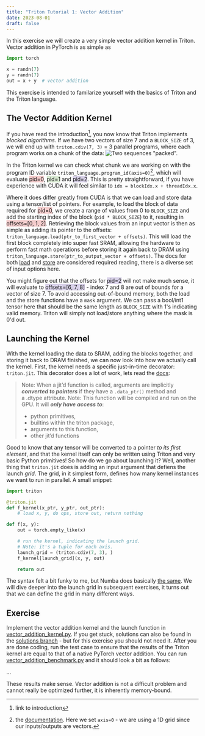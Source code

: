 ```yaml
---
title: "Triton Tutorial 1: Vector Addition"
date: 2023-08-01
draft: false
---
```


In this exercise we will create a very simple vector addition kernel in Triton. Vector addition in PyTorch is as simple as 
```python
import torch

x = randn(7)
y = randn(7)
out = x + y  # vector addition
```
This exercise is intended to familarize yourself with the basics of Triton and the Triton language.
## The Vector Addition Kernel
If you have read the introduction[^1], you now know that Triton implements *blocked algorithms*. If we have two vectors of size 7 and a `BLOCK_SIZE` of 3, we will end up with `triton.cdiv(7, 3)` = 3 parallel programs, where each program works on a chunk of the data:
![Two sequences "packed".](/img/triton/triton_lang_blocked.svg)

In the Triton kernel we can check what chunk we are working on with the program ID variable `triton_language.program_id(axis=0)`[^3], which will evaluate <span style="background-color:#f4ccccff">pid=0</span>, <span style="background-color:#d9ead3ff">pid=1</span> and <span style="background-color:#d9d2e9ff">pid=2</span>. This is pretty straightforward, if you have experience with CUDA it will feel similar to `idx = blockIdx.x + threadIdx.x`.

Where it does differ greatly from CUDA is that we can load and store data using a tensor/list of pointers. For example, to load the block of data required for <span style="background-color:#f4ccccff">pid=0</span>, we create a range of values from 0 to `BLOCK_SIZE` and add the starting index of the block (`pid * BLOCK_SIZE`) to it, resulting in <span style="background-color:#f4ccccff">offsets=[0, 1, 2]</span>. Retrieving the block values from an input vector is then as simple as adding its pointer to the offsets: `triton_language.load(ptr_to_first_vector + offsets)`. This will load the first block completely into super fast SRAM, allowing the hardware to perform fast math operations before storing it again back to DRAM using `triton_language.store(ptr_to_output_vector + offsets)`. The docs for both [load](https://triton-lang.org/main/python-api/generated/triton.language.load.html#triton-language-load) and [store](https://triton-lang.org/main/python-api/generated/triton.language.store.html#triton-language-store) are considered required reading, there is a diverse set of input options here.

You might figure out that the offsets for <span style="background-color:#d9d2e9ff">pid=2</span> will not make much sense, it will evaluate to <span style="background-color:#d9d2e9ff">offsets=[6, 7, 8]</span> - index 7 and 8 are out of bounds for a vector of size 7. To avoid accessing out-of-bound memory, both the load and the store functions have a `mask` argument. We can pass a bool/int1 tensor here that should be the same length as `BLOCK_SIZE` with 1's indicating valid memory. Triton will simply not load/store anything where the mask is 0'd out.
## Launching the Kernel
With the kernel loading the data to SRAM, adding the blocks together, and storing it back to DRAM finished, we can now look into how we actually call the kernel. First, the kernel needs a specific just-in-time decorator: `triton.jit`. This decorator does a lot of work, lets read the [docs](https://triton-lang.org/main/python-api/generated/triton.jit.html#triton.jit):

> Note: When a jit’d function is called, arguments are implicitly ***converted to pointers*** if they have a `.data_ptr()` method and a .dtype attribute. 
> Note: This function will be compiled and run on the GPU. It will ***only have access to***:
> - python primitives,
> - builtins within the triton package,
> - arguments to this function,
> - other jit’d functions

Good to know that any tensor will be converted to a pointer *to its first element*, and that the kernel itself can only be written using Triton and very basic Python primitives! So how do we go about launching it? Well, another thing that `triton.jit` does is adding an input argument that defiens the launch *grid*. The grid, in it simplest form, defines how many kernel instances we want to run in parallel. A small snippet:
```python
import triton

@triton.jit
def f_kernel(x_ptr, y_ptr, out_ptr):
	# load x, y, do ops, store out, return nothing

def f(x, y):
	out = torch.empty_like(x)

	# run the kernel, indicating the launch grid.
	# Note: it's a tuple for each axis.
	launch_grid = (triton.cdiv(7, 3), )
	f_kernel[launch_grid](x, y, out)

	return out
```
The syntax felt a bit funky to me, but Numba does basically [the same](https://numba.pydata.org/numba-doc/dev/cuda/kernels.html). We will dive deeper into the launch grid in subsequent exercises, it turns out that we can define the grid in many different ways.
## Exercise
Implement the vector addition kernel and the launch function in [vector_addition_kernel.py](https://github.com/lweitkamp/triton_tutorial/blob/main/vector_addition/vector_addition_kernel.py). If you get stuck, solutions can also be found in the [solutions branch](https://github.com/lweitkamp/triton_tutorial/tree/solutions) - but for this exercise you should not need it. After you are done coding, run the test case to ensure that the results of the Triton kernel are equal to that of a native PyTorch vector addition. You can run [vector_addition_benchmark.py](https://github.com/lweitkamp/triton_tutorial/blob/main/vector_addition/vector_addition_benchmark.py) and it should look a bit as follows:

...

These results make sense. Vector addition is not a difficult problem and cannot really be optimized further, it is inherently memory-bound.

[^1]: link to introduction
[^3]: the [documentation](https://triton-lang.org/main/python-api/generated/triton.language.program_id.html#triton.language.program_id). Here we set `axis=0` - we are using a 1D grid since our inputs/outputs are vectors.
